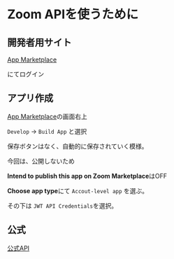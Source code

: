 # Zoom APIを使うために

## 開発者用サイト

[App Marketplace](https://marketplace.zoom.us/)

にてログイン

## アプリ作成

[App Marketplace](https://marketplace.zoom.us/)の画面右上

```Develop``` -> ```Build App``` と選択

保存ボタンはなく、自動的に保存されていく模様。

今回は、公開しないため

**Intend to publish this app on Zoom Marketplace**はOFF

**Choose app type**にて ``` Accout-level app ``` を選ぶ。

その下は ``` JWT API Credentials ```を選択。

## 公式
[公式API](https://marketplace.zoom.us/docs/guides/about-marketplace/zoom-developer-tools)